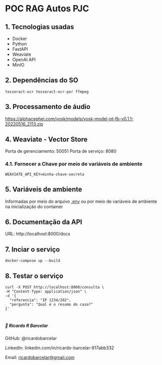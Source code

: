 # POC RAG Autos PJC

## 1. Tecnologias usadas

- Docker
- Python
- FastAPI
- Weaviate
- OpenAI API
- MinIO

## 2. Dependências do SO

```
tesseract-ocr tesseract-ocr-por ffmpeg
```

## 3. Processamento de áudio

https://alphacephei.com/vosk/models/vosk-model-pt-fb-v0.1.1-20220516_2113.zip


## 4. Weaviate - Vector Store

Porta de gerenciamento: 50051
Porta de serviço: 8080

### 4.1. Fornecer a Chave por meio de variáveis de ambiente

```
WEAVIATE_API_KEY=minha-chave-secreta
```

## 5. Variáveis de ambiente

Informadas por meio do arquivo [.env](.env) ou por meio de variáveis de ambiente na inicialização do container


## 6. Documentação da API

URL: http://localhost:8000/docs

## 7. Inciar o serviço

```
docker-compose up --build
```

## 8. Testar o serviço
```
curl -X POST http://localhost:8000/consulta \
-H "Content-Type: application/json" \
-d '{
  "referencia": "IP 1234/202",
  "pergunta": "Qual é o resumo do caso?"
}'
```

#


##### 👤 Ricardo R Barcelar
GitHub: @ricardobarcelar

LinkedIn: linkedin.com/in/ricardo-barcelar-917abb332

Email: ricardobarcelar@gmail.com